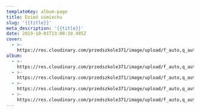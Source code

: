 ```yaml
---
templateKey: album-page
title: Dzień uśmiechu
slug: '{{title}}'
meta_description: '{{title}}'
date: 2019-10-01T13:00:10.495Z
cover: 
  - >-
    https://res.cloudinary.com/przedszkole371/image/upload/f_auto,q_auto/c_fill,w_1200/v1573720443/Albumy%20zdj%C4%99%C4%87/2019/Dzie%C5%84%20u%C5%9Bmiechu/c55ke1wg6twe5sp5ulmw.jpg
album:
  - >-
    https://res.cloudinary.com/przedszkole371/image/upload/f_auto,q_auto/c_fill,w_1200/v1573720443/Albumy%20zdj%C4%99%C4%87/2019/Dzie%C5%84%20u%C5%9Bmiechu/qjrhr7bpxutzgecam6a0.jpg
  - >-
    https://res.cloudinary.com/przedszkole371/image/upload/f_auto,q_auto/c_fill,w_1200/v1573720443/Albumy%20zdj%C4%99%C4%87/2019/Dzie%C5%84%20u%C5%9Bmiechu/hx3qbpcmizqyowp8omhm.jpg
  - >-
    https://res.cloudinary.com/przedszkole371/image/upload/f_auto,q_auto/c_fill,w_1200/v1573720443/Albumy%20zdj%C4%99%C4%87/2019/Dzie%C5%84%20u%C5%9Bmiechu/ajgapncsky1ahzpyp61b.jpg
  - >-
    https://res.cloudinary.com/przedszkole371/image/upload/f_auto,q_auto/c_fill,w_1200/v1573720443/Albumy%20zdj%C4%99%C4%87/2019/Dzie%C5%84%20u%C5%9Bmiechu/c55ke1wg6twe5sp5ulmw.jpg
---
```


